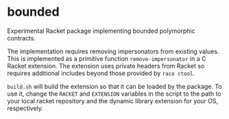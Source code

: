 bounded
=======

Experimental Racket package implementing bounded polymorphic contracts.

The implementation requires removing impersonators from existing values. This is implemented as a primitive function `remove-impersonator` in a C Racket extension. The extension uses private headers from Racket so requires additional includes beyond those provided by `raco ctool`.

`build.sh` will build the extension so that it can be loaded by the package. To use it, change the `RACKET` and `EXTENSION` variables in the script to the path to your local racket repository and the dynamic library extension for your OS, respectively.
